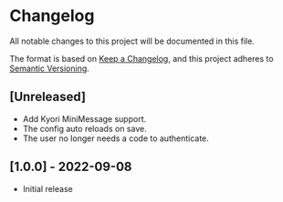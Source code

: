 # Changelog

All notable changes to this project will be documented in this file.

The format is based on [Keep a Changelog](https://keepachangelog.com/en/1.0.0/),
and this project adheres to [Semantic Versioning](https://semver.org/spec/v2.0.0.html).

## [Unreleased]

- Add Kyori MiniMessage support.
- The config auto reloads on save.
- The user no longer needs a code to authenticate.

## [1.0.0] - 2022-09-08

- Initial release
